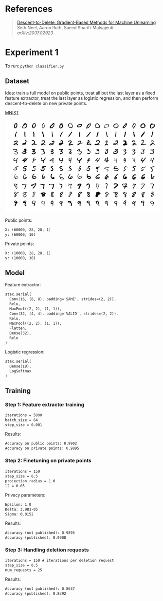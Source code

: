 # References

> [Descent-to-Delete: Gradient-Based Methods for Machine Unlearning](https://arxiv.org/abs/2007.02923)\
> Seth Neel, Aaron Roth, Saeed Sharifi-Malvajerdi\
> _arXiv:2007.02923_

# Experiment 1

To run: `python classifier.py`

## Dataset

Idea: train a full model on public points, treat all but the last layer as a fixed feature extractor, treat the last layer as logistic regression, and then perform descent-to-delete on new private points.

[MNIST](https://en.wikipedia.org/wiki/MNIST_database)

![alt text](../../resources/mnist.png)

Public points:

```
X: (60000, 28, 28, 1)
y: (60000, 10)
```

Private points:

```
X: (10000, 28, 28, 1)
y: (10000, 10)
```

## Model

Feature extractor:

```
stax.serial(
  Conv(16, (8, 8), padding='SAME', strides=(2, 2)),
  Relu,
  MaxPool((2, 2), (1, 1)),
  Conv(32, (4, 4), padding='VALID', strides=(2, 2)),
  Relu,
  MaxPool((2, 2), (1, 1)),
  Flatten,
  Dense(32),
  Relu
)
```

Logistic regression:

```
stax.serial(
  Dense(10),
  LogSoftmax
)
```

## Training

### Step 1: Feature extractor training

```
iterations = 5000
batch_size = 64
step_size = 0.001
```

Results:

```
Accuracy on public points: 0.9902
Accuracy on private points: 0.9895
```

### Step 2: Finetuning on private points

```
iterations = 150
step_size = 0.5
projection_radius = 1.0
l2 = 0.05
```

Privacy parameters:

```
Epsilon: 1.0
Delta: 3.981-05
Sigma: 0.0152
```

Results:

```
Accuracy (not published): 0.9895
Accuracy (published): 0.9900
```

### Step 3: Handling deletion requests

```
iterations = 150 # iterations per deletion request
step_size = 0.5
num_requests = 25
```

Results:

```
Accuracy (not published): 0.8637
Accuracy (published): 0.8392
```
